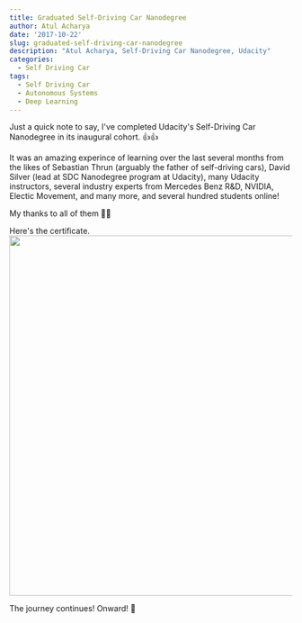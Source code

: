 ```yaml
---
title: Graduated Self-Driving Car Nanodegree
author: Atul Acharya
date: '2017-10-22'
slug: graduated-self-driving-car-nanodegree
description: "Atul Acharya, Self-Driving Car Nanodegree, Udacity"
categories:
  - Self Driving Car
tags:
  - Self Driving Car
  - Autonomous Systems
  - Deep Learning
---
```


Just a quick note to say, I've completed Udacity's Self-Driving Car Nanodegree in its inaugural cohort. 👍👍

It was an amazing experince of learning over the last several months from the likes of Sebastian Thrun (arguably the father of self-driving cars), David Silver (lead at SDC Nanodegree program at Udacity), many Udacity instructors, several industry experts from Mercedes Benz R&D, NVIDIA, Electic Movement, and many more, and several hundred students online!

My thanks to all of them 🙏🏻

Here's the certificate. 
<img src="/images/udacity-sdcnd-atul.png" width=640 />

The journey continues! Onward!  🙏